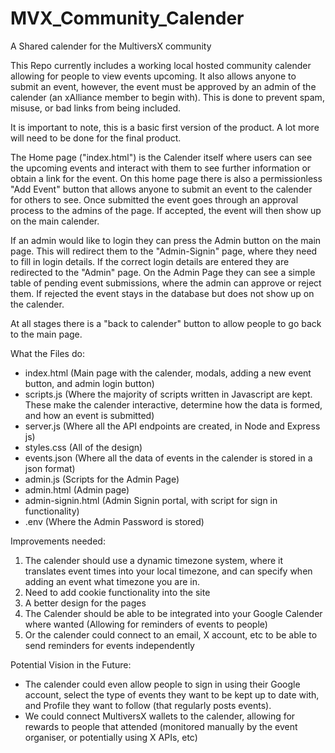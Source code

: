 # MVX_Community_Calender
A Shared calender for the MultiversX community

This Repo currently includes a working local hosted community calender allowing for people to view events upcoming. It also allows anyone to submit an event, however, the event must be approved by an admin of the calender (an xAlliance member to begin with). This is done to prevent spam, misuse, or bad links from being included.

It is important to note, this is a basic first version of the product. A lot more will need to be done for the final product.

The Home page ("index.html") is the Calender itself where users can see the upcoming events and interact with them to see further information or obtain a link for the event.
On this home page there is also a permissionless "Add Event" button that allows anyone to submit an event to the calender for others to see. Once submitted the event goes through an approval process to the admins of the page. If accepted, the event will then show up on the main calender.

If an admin would like to login they can press the Admin button on the main page. This will redirect them to the "Admin-Signin" page, where they need to fill in login details. If the correct login details are entered they are redirected to the "Admin" page. On the Admin Page they can see a simple table of pending event submissions, where the admin can approve or reject them. If rejected the event stays in the database but does not show up on the calender.

At all stages there is a "back to calender" button to allow people to go back to the main page.

What the Files do:
- index.html (Main page with the calender, modals, adding a new event button, and admin login button)
- scripts.js (Where the majority of scripts written in Javascript are kept. These make the calender interactive, determine how the data is formed, and how an event is submitted)
- server.js (Where all the API endpoints are created, in Node and Express js)
- styles.css (All of the design)
- events.json (Where all the data of events in the calender is stored in a json format)
- admin.js (Scripts for the Admin Page)
- admin.html (Admin page)
-  admin-signin.html (Admin Signin portal, with script for sign in functionality)
- .env (Where the Admin Password is stored)

Improvements needed:
1) The calender should use a dynamic timezone system, where it translates event times into your local timezone, and can specify when adding an event what timezone you are in.
2) Need to add cookie functionality into the site
3) A better design for the pages
4) The Calender should be able to be integrated into your Google Calender where wanted (Allowing for reminders of events to people)
5) Or the calender could connect to an email, X account, etc to be able to send reminders for events independently

 Potential Vision in the Future:
 - The calender could even allow people to sign in using their Google account, select the type of events they want to be kept up to date with, and Profile they want to follow (that regularly posts events).
 - We could connect MultiversX wallets to the calender, allowing for rewards to people that attended (monitored manually by the event organiser, or potentially using X APIs, etc)
